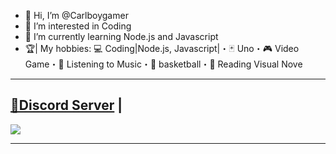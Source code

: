 - 👋 Hi, I’m @Carlboygamer
- 👀 I’m interested in Coding
- 🌱 I’m currently learning Node.js and Javascript
- 🏆| My hobbies:
💻 Coding|Node.js, Javascript|・🃏 Uno・🎮 Video Game・🎵 Listening to Music・🏀 basketball・📖  Reading Visual Nove

***

## [🚀Discord Server](https://dsc.gg/fynlee-support-server) | 
<a href="https://dsc.gg/fynlee-support-server"><img src="https://discord.com/api/guilds/905004741841551380/widget.png?style=banner2"></a>

***
